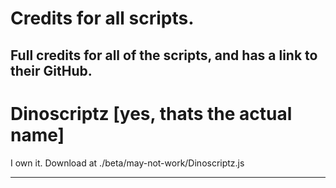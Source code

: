 # Credits for all scripts.
Full credits for all of the scripts, and has a link to their GitHub.
-
# Dinoscriptz [yes, thats the actual name]
I own it. Download at ./beta/may-not-work/Dinoscriptz.js

----------------------------------------------------------



